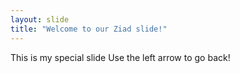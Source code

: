 ```yaml
---
layout: slide
title: "Welcome to our Ziad slide!"
---
```

This is my special slide
Use the left arrow to go back!